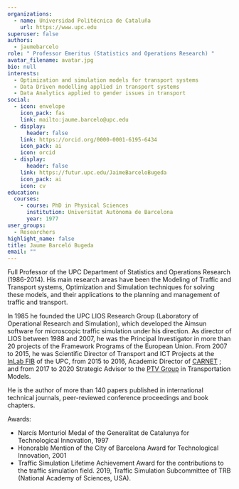 ```yaml
---
organizations:
  - name: Universidad Politécnica de Cataluña
    url: https://www.upc.edu
superuser: false
authors:
  - jaumebarcelo
role: " Professor Emeritus (Statistics and Operations Research) "
avatar_filename: avatar.jpg
bio: null
interests:
  - Optimization and simulation models for transport systems
  - Data Driven modelling applied in transport systems
  - Data Analytics applied to gender issues in transport
social:
  - icon: envelope
    icon_pack: fas
    link: mailto:jaume.barcelo@upc.edu
  - display:
      header: false
    link: https://orcid.org/0000-0001-6195-6434
    icon_pack: ai
    icon: orcid
  - display:
      header: false
    link: https://futur.upc.edu/JaimeBarceloBugeda
    icon_pack: ai
    icon: cv
education:
  courses:
    - course: PhD in Physical Sciences
      institution: Universitat Autònoma de Barcelona
      year: 1977
user_groups:
  - Researchers
highlight_name: false
title: Jaume Barceló Bugeda
email: ""
---
```

Full Professor of the UPC Department of Statistics and Operations Research (1986-2014). His main research areas have been the Modeling of Traffic and Transport systems, Optimization and Simulation techniques for solving these models, and their applications to the planning and management of traffic and transport. 

In 1985 he founded the UPC LIOS Research Group (Laboratory of Operational Research and Simulation), which developed the Aimsun software for microscopic traffic simulation under his direction. As director of LIOS between 1988 and 2007, he was the Principal Investigator in more than 20 projects of the Framework Programs of the European Union. From 2007 to 2015, he was Scientific Director of Transport and ICT Projects at the [InLab FIB](https://inlab.fib.upc.edu) of the UPC, from 2015 to 2016, Academic Director of [CARNET](https://carnetbarcelona.com/) ; and from 2017 to 2020 Strategic Advisor to the [PTV Group](https://www.ptvgroup.com) in Transportation Models. 

He is the author of more than 140 papers published in international technical journals, peer-reviewed conference proceedings and book chapters.

Awards:

* Narcís Monturiol Medal of the Generalitat de Catalunya for Technological Innovation, 1997 
* Honorable Mention of the City of Barcelona Award for Technological Innovation, 2001
* Traffic Simulation Lifetime Achievement Award for the contributions to the traffic simulation field. 2019, Traffic Simulation Subcommittee of TRB (National Academy of Sciences, USA).